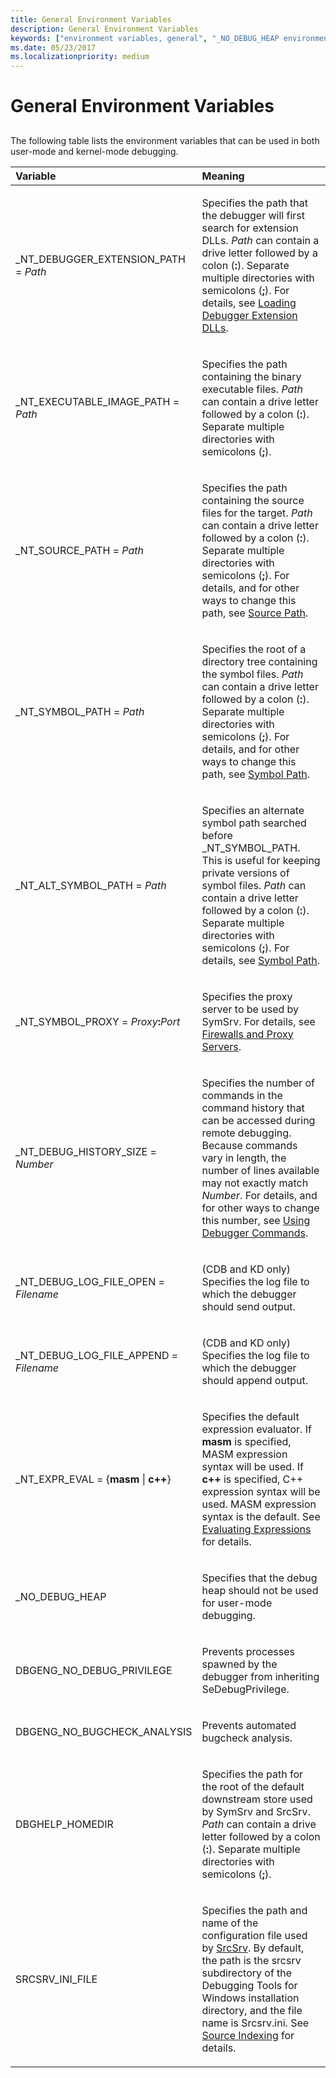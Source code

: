 ```yaml
---
title: General Environment Variables
description: General Environment Variables
keywords: ["environment variables, general", "_NO_DEBUG_HEAP environment variable", "_NT_ALT_SYMBOL_PATH environment variable", "_NT_DEBUG_HISTORY_SIZE environment variable", "_NT_DEBUG_LOG_FILE_APPEND environment variable", "_NT_DEBUG_LOG_FILE_OPEN environment variable", "_NT_DEBUGGER_EXTENSION_PATH environment variable", "_NT_EXECUTABLE_IMAGE_PATH environment variable", "_NT_SOURCE_PATH environment variable"]
ms.date: 05/23/2017
ms.localizationpriority: medium
---
```


# General Environment Variables


## <span id="ddk_general_environment_variables_dbg"></span><span id="DDK_GENERAL_ENVIRONMENT_VARIABLES_DBG"></span>


The following table lists the environment variables that can be used in both user-mode and kernel-mode debugging.

<table>
<colgroup>
<col width="50%" />
<col width="50%" />
</colgroup>
<thead>
<tr class="header">
<th align="left">Variable</th>
<th align="left">Meaning</th>
</tr>
</thead>
<tbody>
<tr class="odd">
<td align="left"><p>_NT_DEBUGGER_EXTENSION_PATH = <em>Path</em></p></td>
<td align="left"><p>Specifies the path that the debugger will first search for extension DLLs. <em>Path</em> can contain a drive letter followed by a colon (<strong>:</strong>). Separate multiple directories with semicolons (<strong>;</strong>). For details, see <a href="loading-debugger-extension-dlls.md" data-raw-source="[Loading Debugger Extension DLLs](loading-debugger-extension-dlls.md)">Loading Debugger Extension DLLs</a>.</p></td>
</tr>
<tr class="even">
<td align="left"><p>_NT_EXECUTABLE_IMAGE_PATH = <em>Path</em></p></td>
<td align="left"><p>Specifies the path containing the binary executable files. <em>Path</em> can contain a drive letter followed by a colon (<strong>:</strong>). Separate multiple directories with semicolons (<strong>;</strong>).</p></td>
</tr>
<tr class="odd">
<td align="left"><p>_NT_SOURCE_PATH = <em>Path</em></p></td>
<td align="left"><p>Specifies the path containing the source files for the target. <em>Path</em> can contain a drive letter followed by a colon (<strong>:</strong>). Separate multiple directories with semicolons (<strong>;</strong>). For details, and for other ways to change this path, see <a href="source-path.md" data-raw-source="[Source Path](source-path.md)">Source Path</a>.</p></td>
</tr>
<tr class="even">
<td align="left"><p>_NT_SYMBOL_PATH = <em>Path</em></p></td>
<td align="left"><p>Specifies the root of a directory tree containing the symbol files. <em>Path</em> can contain a drive letter followed by a colon (<strong>:</strong>). Separate multiple directories with semicolons (<strong>;</strong>). For details, and for other ways to change this path, see <a href="symbol-path.md" data-raw-source="[Symbol Path](symbol-path.md)">Symbol Path</a>.</p></td>
</tr>
<tr class="odd">
<td align="left"><p>_NT_ALT_SYMBOL_PATH = <em>Path</em></p></td>
<td align="left"><p>Specifies an alternate symbol path searched before _NT_SYMBOL_PATH. This is useful for keeping private versions of symbol files. <em>Path</em> can contain a drive letter followed by a colon (<strong>:</strong>). Separate multiple directories with semicolons (<strong>;</strong>). For details, see <a href="symbol-path.md" data-raw-source="[Symbol Path](symbol-path.md)">Symbol Path</a>.</p></td>
</tr>
<tr class="even">
<td align="left"><p>_NT_SYMBOL_PROXY = <em>Proxy</em><strong>:</strong><em>Port</em></p></td>
<td align="left"><p>Specifies the proxy server to be used by SymSrv. For details, see <a href="firewalls-and-proxy-servers.md" data-raw-source="[Firewalls and Proxy Servers](firewalls-and-proxy-servers.md)">Firewalls and Proxy Servers</a>.</p></td>
</tr>
<tr class="odd">
<td align="left"><p>_NT_DEBUG_HISTORY_SIZE = <em>Number</em></p></td>
<td align="left"><p>Specifies the number of commands in the command history that can be accessed during remote debugging. Because commands vary in length, the number of lines available may not exactly match <em>Number</em>. For details, and for other ways to change this number, see <a href="using-debugger-commands.md" data-raw-source="[Using Debugger Commands](using-debugger-commands.md)">Using Debugger Commands</a>.</p></td>
</tr>
<tr class="even">
<td align="left"><p>_NT_DEBUG_LOG_FILE_OPEN = <em>Filename</em></p></td>
<td align="left"><p>(CDB and KD only) Specifies the log file to which the debugger should send output.</p></td>
</tr>
<tr class="odd">
<td align="left"><p>_NT_DEBUG_LOG_FILE_APPEND = <em>Filename</em></p></td>
<td align="left"><p>(CDB and KD only) Specifies the log file to which the debugger should append output.</p></td>
</tr>
<tr class="even">
<td align="left"><p>_NT_EXPR_EVAL = {<strong>masm</strong> | <strong>c++</strong>}</p></td>
<td align="left"><p>Specifies the default expression evaluator. If <strong>masm</strong> is specified, MASM expression syntax will be used. If <strong>c++</strong> is specified, C++ expression syntax will be used. MASM expression syntax is the default. See <a href="evaluating-expressions.md" data-raw-source="[Evaluating Expressions](evaluating-expressions.md)">Evaluating Expressions</a> for details.</p></td>
</tr>
<tr class="odd">
<td align="left"><p>_NO_DEBUG_HEAP</p></td>
<td align="left"><p>Specifies that the debug heap should not be used for user-mode debugging.</p></td>
</tr>
<tr class="even">
<td align="left"><p>DBGENG_NO_DEBUG_PRIVILEGE</p></td>
<td align="left"><p>Prevents processes spawned by the debugger from inheriting SeDebugPrivilege.</p></td>
</tr>
<tr class="odd">
<td align="left"><p>DBGENG_NO_BUGCHECK_ANALYSIS</p></td>
<td align="left"><p>Prevents automated bugcheck analysis.</p></td>
</tr>
<tr class="even">
<td align="left"><p>DBGHELP_HOMEDIR</p></td>
<td align="left"><p>Specifies the path for the root of the default downstream store used by SymSrv and SrcSrv. <em>Path</em> can contain a drive letter followed by a colon (<strong>:</strong>). Separate multiple directories with semicolons (<strong>;</strong>).</p></td>
</tr>
<tr class="odd">
<td align="left"><p>SRCSRV_INI_FILE</p></td>
<td align="left"><p>Specifies the path and name of the configuration file used by <a href="srcsrv.md" data-raw-source="[SrcSrv](srcsrv.md)">SrcSrv</a>. By default, the path is the srcsrv subdirectory of the Debugging Tools for Windows installation directory, and the file name is Srcsrv.ini. See <a href="source-indexing.md" data-raw-source="[Source Indexing](source-indexing.md)">Source Indexing</a> for details.</p></td>
</tr>
</tbody>
</table>

 

 

 





